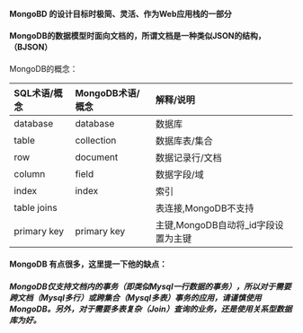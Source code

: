 #### MongoBD 的设计目标时极简、灵活、作为Web应用栈的一部分

#### MongoDB的数据模型时面向文档的，所谓文档是一种类似JSON的结构，（BJSON）



MongoDB的概念：

| SQL术语/概念 | MongoDB术语/概念 | 解释/说明                           |
| :----------- | :--------------- | :---------------------------------- |
| database     | database         | 数据库                              |
| table        | collection       | 数据库表/集合                       |
| row          | document         | 数据记录行/文档                     |
| column       | field            | 数据字段/域                         |
| index        | index            | 索引                                |
| table joins  |                  | 表连接,MongoDB不支持                |
| primary key  | primary key      | 主键,MongoDB自动将_id字段设置为主键 |



#### MongoDB 有点很多，这里提一下他的缺点：

##### MongoDB仅支持文档内的事务（即类似Mysql一行数据的事务），所以对于需要跨文档（Mysql多行）或跨集合（Mysql多表）事务的应用，请谨慎使用MongoDB。另外，对于需要多表复杂（Join）查询的业务，还是使用关系型数据库为好。

